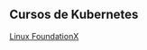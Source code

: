 ## Cursos de Kubernetes

[Linux FoundationX](https://www.edx.org/course/introduction-to-kubernetes)
